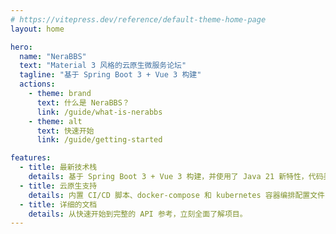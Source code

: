 ```yaml
---
# https://vitepress.dev/reference/default-theme-home-page
layout: home

hero:
  name: "NeraBBS"
  text: "Material 3 风格的云原生微服务论坛"
  tagline: "基于 Spring Boot 3 + Vue 3 构建"
  actions:
    - theme: brand
      text: 什么是 NeraBBS？
      link: /guide/what-is-nerabbs
    - theme: alt
      text: 快速开始
      link: /guide/getting-started

features:
  - title: 最新技术栈
    details: 基于 Spring Boot 3 + Vue 3 构建，并使用了 Java 21 新特性，代码美观整洁。
  - title: 云原生支持
    details: 内置 CI/CD 脚本、docker-compose 和 kubernetes 容器编排配置文件，可迅速搭建上云。
  - title: 详细的文档 
    details: 从快速开始到完整的 API 参考，立刻全面了解项目。
---
```


